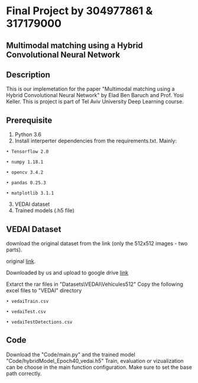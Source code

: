 # Final Project by 304977861 & 317179000
## Multimodal matching using a Hybrid Convolutional Neural Network

## Description
This is our implemetation for the paper "Multimodal matching using a Hybrid Convolutional Neural Network" by Elad Ben Baruch and Prof. Yosi Keller.
This is project is part of Tel Aviv University Deep Learning course.

## Prerequisite
  1. Python 3.6
  2. Install interperter dependencies from the requirements.txt. Mainly:
  
    • Tensorflow 2.0
     
    • numpy 1.18.1
     
    • opencv 3.4.2
     
    • pandas 0.25.3
     
    • matplotlib 3.1.1
     
  3. VEDAI dataset   
  4. Trained models (.h5 file)

## VEDAI Dataset
  download the original dataset from the link (only the 512x512 images - two parts).
  
  original [link](https://downloads.greyc.fr/vedai/).
  
  Downloaded by us and upload to google drive [link](https://downloads.greyc.fr/vedai/)
  
  
  Extarct the rar files in "Datasets\VEDAI\Vehicules512"
  Copy the following excel files to "VEDAI" directory
    
    • vedaiTrain.csv
    
    • vedaiTest.csv
    
    • vedaiTestDetections.csv

## Code
  Download the "Code/main.py" and the trained model "Code/hybridModel_Epoch40_vedai.h5"
  Train, evaluation or vizualization can be choose in the main function configuration.
  Make sure to set the base path correctly.
    
